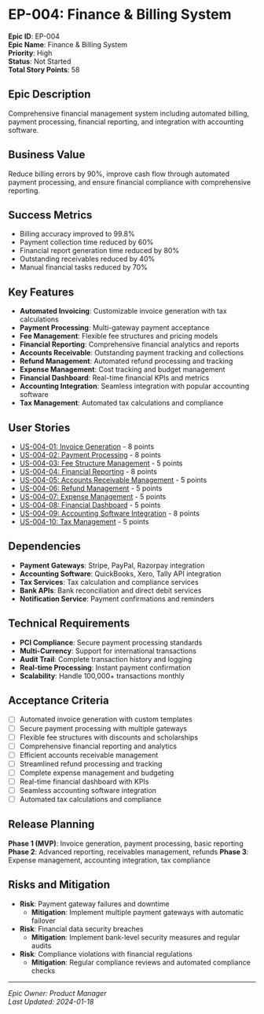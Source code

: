 # EP-004: Finance & Billing System

**Epic ID**: EP-004  
**Epic Name**: Finance & Billing System  
**Priority**: High  
**Status**: Not Started  
**Total Story Points**: 58  

## Epic Description

Comprehensive financial management system including automated billing, payment processing, financial reporting, and integration with accounting software.

## Business Value

Reduce billing errors by 90%, improve cash flow through automated payment processing, and ensure financial compliance with comprehensive reporting.

## Success Metrics

- Billing accuracy improved to 99.8%
- Payment collection time reduced by 60%
- Financial report generation time reduced by 80%
- Outstanding receivables reduced by 40%
- Manual financial tasks reduced by 70%

## Key Features

- **Automated Invoicing**: Customizable invoice generation with tax calculations
- **Payment Processing**: Multi-gateway payment acceptance
- **Fee Management**: Flexible fee structures and pricing models
- **Financial Reporting**: Comprehensive financial analytics and reports
- **Accounts Receivable**: Outstanding payment tracking and collections
- **Refund Management**: Automated refund processing and tracking
- **Expense Management**: Cost tracking and budget management
- **Financial Dashboard**: Real-time financial KPIs and metrics
- **Accounting Integration**: Seamless integration with popular accounting software
- **Tax Management**: Automated tax calculations and compliance

## User Stories

- [US-004-01: Invoice Generation](../stories/US-004-01-Invoice-Generation.md) - 8 points
- [US-004-02: Payment Processing](../stories/US-004-02-Payment-Processing.md) - 8 points
- [US-004-03: Fee Structure Management](../stories/US-004-03-Fee-Structure-Management.md) - 5 points
- [US-004-04: Financial Reporting](../stories/US-004-04-Financial-Reporting.md) - 8 points
- [US-004-05: Accounts Receivable Management](../stories/US-004-05-Accounts-Receivable-Management.md) - 5 points
- [US-004-06: Refund Management](../stories/US-004-06-Refund-Management.md) - 5 points
- [US-004-07: Expense Management](../stories/US-004-07-Expense-Management.md) - 5 points
- [US-004-08: Financial Dashboard](../stories/US-004-08-Financial-Dashboard.md) - 5 points
- [US-004-09: Accounting Software Integration](../stories/US-004-09-Accounting-Integration.md) - 8 points
- [US-004-10: Tax Management](../stories/US-004-10-Tax-Management.md) - 5 points

## Dependencies

- **Payment Gateways**: Stripe, PayPal, Razorpay integration
- **Accounting Software**: QuickBooks, Xero, Tally API integration
- **Tax Services**: Tax calculation and compliance services
- **Bank APIs**: Bank reconciliation and direct debit services
- **Notification Service**: Payment confirmations and reminders

## Technical Requirements

- **PCI Compliance**: Secure payment processing standards
- **Multi-Currency**: Support for international transactions
- **Audit Trail**: Complete transaction history and logging
- **Real-time Processing**: Instant payment confirmation
- **Scalability**: Handle 100,000+ transactions monthly

## Acceptance Criteria

- [ ] Automated invoice generation with custom templates
- [ ] Secure payment processing with multiple gateways
- [ ] Flexible fee structures with discounts and scholarships
- [ ] Comprehensive financial reporting and analytics
- [ ] Efficient accounts receivable management
- [ ] Streamlined refund processing and tracking
- [ ] Complete expense management and budgeting
- [ ] Real-time financial dashboard with KPIs
- [ ] Seamless accounting software integration
- [ ] Automated tax calculations and compliance

## Release Planning

**Phase 1 (MVP)**: Invoice generation, payment processing, basic reporting
**Phase 2**: Advanced reporting, receivables management, refunds
**Phase 3**: Expense management, accounting integration, tax compliance

## Risks and Mitigation

- **Risk**: Payment gateway failures and downtime
  - **Mitigation**: Implement multiple payment gateways with automatic failover
- **Risk**: Financial data security breaches
  - **Mitigation**: Implement bank-level security measures and regular audits
- **Risk**: Compliance violations with financial regulations
  - **Mitigation**: Regular compliance reviews and automated compliance checks

---

*Epic Owner: Product Manager*  
*Last Updated: 2024-01-18*